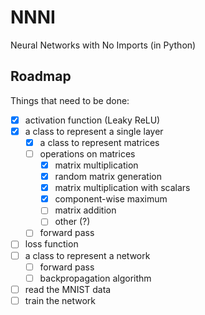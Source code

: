 # NNNI
Neural Networks with No Imports (in Python)

## Roadmap

Things that need to be done:

 - [x] activation function (Leaky ReLU)
 - [x] a class to represent a single layer
   - [x] a class to represent matrices
   - [ ] operations on matrices
     - [x] matrix multiplication
     - [x] random matrix generation
     - [x] matrix multiplication with scalars
     - [x] component-wise maximum
     - [ ] matrix addition
     - [ ] other (?)
   - [ ] forward pass
 - [ ] loss function
 - [ ] a class to represent a network
   - [ ] forward pass
   - [ ] backpropagation algorithm
 - [ ] read the MNIST data
 - [ ] train the network
